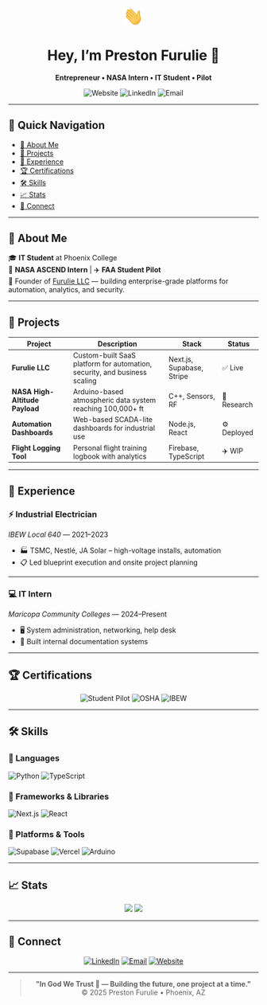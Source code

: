 <div align="center">

<img src="https://raw.githubusercontent.com/ABSphreak/ABSphreak/master/gifs/Hi.gif" width="40px" />

# Hey, I’m Preston Furulie 🚀  
**Entrepreneur • NASA Intern • IT Student • Pilot**

![Website](https://img.shields.io/badge/FurulieLLC.com-Visit-00C851?style=for-the-badge&logo=globe&logoColor=white)
![LinkedIn](https://img.shields.io/badge/LinkedIn-Connect-0077B5?style=for-the-badge&logo=linkedin&logoColor=white)
![Email](https://img.shields.io/badge/Email-Contact_Directly-D14836?style=for-the-badge&logo=gmail&logoColor=white)

</div>

---

## 🧭 Quick Navigation

- [🧠 About Me](#-about-me)
- [🚀 Projects](#-projects)
- [💼 Experience](#-experience)
- [🏆 Certifications](#-certifications)
- [🛠️ Skills](#️-skills)
- [📈 Stats](#-stats)
- [🤝 Connect](#-connect)

---

## 🧠 About Me

🎓 **IT Student** at Phoenix College  
🚀 **NASA ASCEND Intern** | ✈️ **FAA Student Pilot**  
🧠 Founder of [Furulie LLC](https://fllc.net) — building enterprise-grade platforms for automation, analytics, and security.

---

## 🚀 Projects

| Project | Description | Stack | Status |
|--------|-------------|-------|--------|
| **Furulie LLC** | Custom-built SaaS platform for automation, security, and business scaling | Next.js, Supabase, Stripe | ✅ Live |
| **NASA High-Altitude Payload** | Arduino-based atmospheric data system reaching 100,000+ ft | C++, Sensors, RF | 🔬 Research |
| **Automation Dashboards** | Web-based SCADA-lite dashboards for industrial use | Node.js, React | ⚙️ Deployed |
| **Flight Logging Tool** | Personal flight training logbook with analytics | Firebase, TypeScript | ✈️ WIP |

---

## 💼 Experience

### ⚡ Industrial Electrician  
*IBEW Local 640* — 2021–2023  
- 🏭 TSMC, Nestlé, JA Solar – high-voltage installs, automation  
- 📋 Led blueprint execution and onsite project planning

---

### 💻 IT Intern  
*Maricopa Community Colleges* — 2024–Present  
- 🖥️ System administration, networking, help desk  
- 🔧 Built internal documentation systems

---

## 🏆 Certifications

<div align="center">

![Student Pilot](https://img.shields.io/badge/FAA-Student_Pilot-FF6B35?style=for-the-badge&logo=airplane&logoColor=white)
![OSHA](https://img.shields.io/badge/OSHA-10_Certified-FFD700?style=for-the-badge&logo=shield&logoColor=black)
![IBEW](https://img.shields.io/badge/Electrician-IBEW_Local_640-00C851?style=for-the-badge&logo=zap&logoColor=white)

</div>

---

## 🛠️ Skills

### 🔷 Languages
![Python](https://img.shields.io/badge/Python-3776AB?style=flat&logo=python&logoColor=white)
![TypeScript](https://img.shields.io/badge/TypeScript-007ACC?style=flat&logo=typescript&logoColor=white)

### 🧰 Frameworks & Libraries
![Next.js](https://img.shields.io/badge/Next.js-000?style=flat&logo=nextdotjs)
![React](https://img.shields.io/badge/React-20232A?style=flat&logo=react)

### 🔌 Platforms & Tools
![Supabase](https://img.shields.io/badge/Supabase-3ECF8E?style=flat&logo=supabase&logoColor=black)
![Vercel](https://img.shields.io/badge/Vercel-000000?style=flat&logo=vercel)
![Arduino](https://img.shields.io/badge/Arduino-00979D?style=flat&logo=arduino)

---

## 📈 Stats

<div align="center">

<img src="https://github-readme-stats.vercel.app/api?username=PeterChaffin&show_icons=true&theme=tokyonight&hide_border=true" />

<img src="https://github-readme-stats.vercel.app/api/top-langs/?username=PeterChaffin&layout=compact&theme=tokyonight&hide_border=true" />

</div>

---

## 🤝 Connect

<div align="center">

[![LinkedIn](https://img.shields.io/badge/LinkedIn-Connect-0077B5?style=for-the-badge&logo=linkedin&logoColor=white)](https://www.linkedin.com/in/preston-furulie/)
[![Email](https://img.shields.io/badge/Email-preston@fllc.net-D14836?style=for-the-badge&logo=gmail&logoColor=white)](mailto:preston@fllc.net)
[![Website](https://img.shields.io/badge/Website-fllc.net-00C851?style=for-the-badge&logo=globe&logoColor=white)](https://fllc.net)

</div>

---

<div align="center">

> **"In God We Trust 🙏 — Building the future, one project at a time."**  
> © 2025 Preston Furulie • Phoenix, AZ

</div>